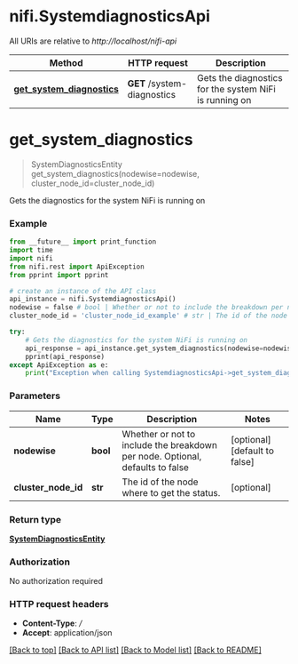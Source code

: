 # nifi.SystemdiagnosticsApi

All URIs are relative to *http://localhost/nifi-api*

Method | HTTP request | Description
------------- | ------------- | -------------
[**get_system_diagnostics**](SystemdiagnosticsApi.md#get_system_diagnostics) | **GET** /system-diagnostics | Gets the diagnostics for the system NiFi is running on


# **get_system_diagnostics**
> SystemDiagnosticsEntity get_system_diagnostics(nodewise=nodewise, cluster_node_id=cluster_node_id)

Gets the diagnostics for the system NiFi is running on



### Example 
```python
from __future__ import print_function
import time
import nifi
from nifi.rest import ApiException
from pprint import pprint

# create an instance of the API class
api_instance = nifi.SystemdiagnosticsApi()
nodewise = false # bool | Whether or not to include the breakdown per node. Optional, defaults to false (optional) (default to false)
cluster_node_id = 'cluster_node_id_example' # str | The id of the node where to get the status. (optional)

try: 
    # Gets the diagnostics for the system NiFi is running on
    api_response = api_instance.get_system_diagnostics(nodewise=nodewise, cluster_node_id=cluster_node_id)
    pprint(api_response)
except ApiException as e:
    print("Exception when calling SystemdiagnosticsApi->get_system_diagnostics: %s\n" % e)
```

### Parameters

Name | Type | Description  | Notes
------------- | ------------- | ------------- | -------------
 **nodewise** | **bool**| Whether or not to include the breakdown per node. Optional, defaults to false | [optional] [default to false]
 **cluster_node_id** | **str**| The id of the node where to get the status. | [optional] 

### Return type

[**SystemDiagnosticsEntity**](SystemDiagnosticsEntity.md)

### Authorization

No authorization required

### HTTP request headers

 - **Content-Type**: */*
 - **Accept**: application/json

[[Back to top]](#) [[Back to API list]](../README.md#documentation-for-api-endpoints) [[Back to Model list]](../README.md#documentation-for-models) [[Back to README]](../README.md)

